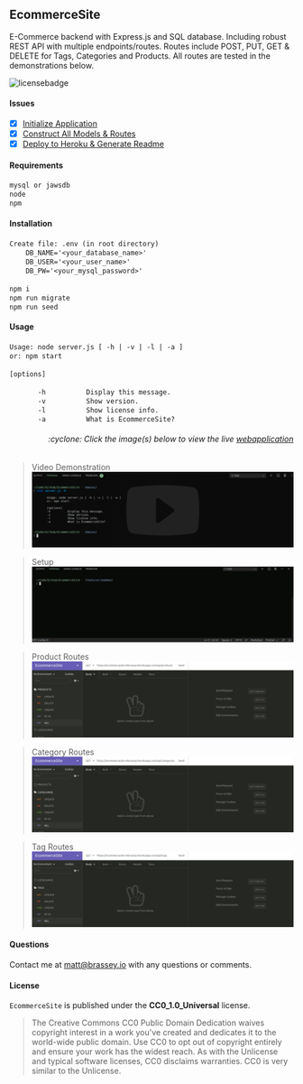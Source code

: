 ## EcommerceSite

E-Commerce backend with Express.js and SQL database. Including robust REST API with multiple endpoints/routes. Routes include POST, PUT, GET & DELETE for Tags, Categories and Products. All routes are tested in the demonstrations below.

![licensebadge](https://img.shields.io/badge/license-CC0_1.0_Universal-blue)

#### Issues

- [x] [Initialize Application](https://github.com/MBrassey/EcommerceSite/issues/1)
- [x] [Construct All Models & Routes](https://github.com/MBrassey/EcommerceSite/issues/2)
- [x] [Deploy to Heroku & Generate Readme](https://github.com/MBrassey/EcommerceSite/issues/3)

#### Requirements

    mysql or jawsdb
    node
    npm

#### Installation

    Create file: .env (in root directory)
        DB_NAME='<your_database_name>'
        DB_USER='<your_user_name>'
        DB_PW='<your_mysql_password>'

    npm i
    npm run migrate
    npm run seed

#### Usage

    Usage: node server.js [ -h | -v | -l | -a ]
    or: npm start

    [options]

           -h          Display this message.
           -v          Show version.
           -l          Show license info.
           -a          What is EcommerceSite?

<h6><p align="right">:cyclone: Click the image(s) below to view the live <a id="Screenshots" href="https://EcommerceSite-mbrassey.herokuapp.com/api/categories">webapplication</a></p></h6>

> Video Demonstration
> [<img src="img/VideoPreview.png">](https://youtu.be/O3bJ6Sk2tvE)

> Setup
> [<img src="img/Preview.gif">](https://EcommerceSite-mbrassey.herokuapp.com/api/categories)

> Product Routes
> [<img src="img/Preview1.gif">](https://EcommerceSite-mbrassey.herokuapp.com/api/categories)

> Category Routes
> [<img src="img/Preview2.gif">](https://EcommerceSite-mbrassey.herokuapp.com/api/categories)

> Tag Routes
> [<img src="img/Preview3.gif">](https://EcommerceSite-mbrassey.herokuapp.com/api/categories)

#### Questions

Contact me at [matt@brassey.io](mailto:matt@brassey.io) with any questions or comments.

#### License

`EcommerceSite` is published under the **CC0_1.0_Universal** license.

> The Creative Commons CC0 Public Domain Dedication waives copyright interest in a work you've created and dedicates it to the world-wide public domain. Use CC0 to opt out of copyright entirely and ensure your work has the widest reach. As with the Unlicense and typical software licenses, CC0 disclaims warranties. CC0 is very similar to the Unlicense.
